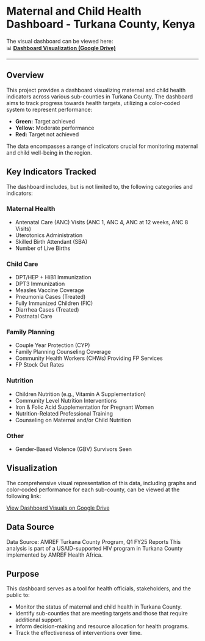 # **Maternal and Child Health Dashboard - Turkana County, Kenya**    

The visual dashboard can be viewed here:  
📊 **[Dashboard Visualization (Google Drive)](https://drive.google.com/file/d/1BmNkF1yEhEyGHCdhR73u9MikofkqtSzz/view?usp=drive_link)**  

---
## Overview

This project provides a dashboard visualizing maternal and child health indicators across various sub-counties in Turkana County. The dashboard aims to track progress towards health targets, utilizing a color-coded system to represent performance:

* **Green:** Target achieved
* **Yellow:** Moderate performance
* **Red:** Target not achieved

The data encompasses a range of indicators crucial for monitoring maternal and child well-being in the region.

## Key Indicators Tracked

The dashboard includes, but is not limited to, the following categories and indicators:

### Maternal Health
* Antenatal Care (ANC) Visits (ANC 1, ANC 4, ANC at 12 weeks, ANC 8 Visits)
* Uterotonics Administration
* Skilled Birth Attendant (SBA)
* Number of Live Births

### Child Care
* DPT/HEP + HiB1 Immunization
* DPT3 Immunization
* Measles Vaccine Coverage
* Pneumonia Cases (Treated)
* Fully Immunized Children (FIC)
* Diarrhea Cases (Treated)
* Postnatal Care

### Family Planning
* Couple Year Protection (CYP)
* Family Planning Counseling Coverage
* Community Health Workers (CHWs) Providing FP Services
* FP Stock Out Rates

### Nutrition
* Children Nutrition (e.g., Vitamin A Supplementation)
* Community Level Nutrition Interventions
* Iron & Folic Acid Supplementation for Pregnant Women
* Nutrition-Related Professional Training
* Counseling on Maternal and/or Child Nutrition

### Other
* Gender-Based Violence (GBV) Survivors Seen

## Visualization

The comprehensive visual representation of this data, including graphs and color-coded performance for each sub-county, can be viewed at the following link:

[View Dashboard Visuals on Google Drive](https://drive.google.com/file/d/1BmNkF1yEhEyGHCdhR73u9MikofkqtSzz/view?usp=drive_link)

## Data Source

Data Source: AMREF Turkana County Program, Q1 FY25 Reports
This analysis is part of a USAID-supported HIV program in Turkana County implemented by AMREF Health Africa.

## Purpose

This dashboard serves as a tool for health officials, stakeholders, and the public to:
* Monitor the status of maternal and child health in Turkana County.
* Identify sub-counties that are meeting targets and those that require additional support.
* Inform decision-making and resource allocation for health programs.
* Track the effectiveness of interventions over time.
